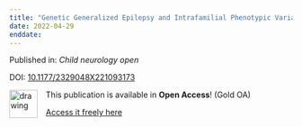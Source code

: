 ```yaml
---
title: "Genetic Generalized Epilepsy and Intrafamilial Phenotypic Variability with Distal 7q11.23 Deletion."
date: 2022-04-29
enddate:
---
```


Published in: *Child neurology open*

DOI: [10.1177/2329048X221093173](https://doi.org/10.1177/2329048X221093173)

<img src="https://upload.wikimedia.org/wikipedia/commons/thumb/7/77/Open_Access_logo_PLoS_transparent.svg/800px-Open_Access_logo_PLoS_transparent.svg.png" alt="drawing" width="50" align="left"/> &nbsp;&nbsp;&nbsp;This publication is available in **Open Access**! (Gold OA)

&nbsp;&nbsp;&nbsp;[Access it freely here](https://journals.sagepub.com/doi/pdf/10.1177/2329048X221093173
)

